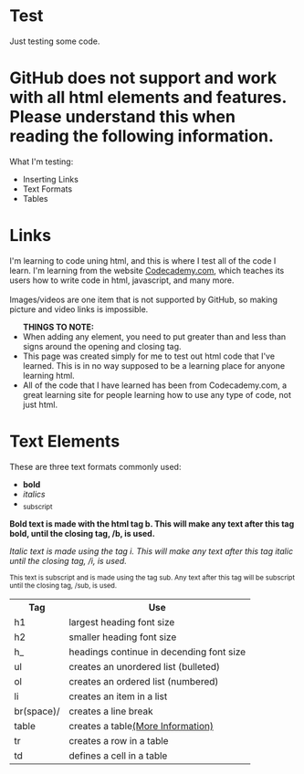 # Test
Just testing some code.
<!DOCTYPE html>
<html>
<head>
<body>
  <h1><b>GitHub does not support and work with all html elements and features. Please understand this when reading the following information.</b></h1>
What I'm testing:
<ul>
  <li>Inserting Links</li>
  <li>Text Formats</li>
  <li>Tables</li>
</ul>
  <h1>Links</h1>
  <p>
    I'm learning to code uning html, and this is where I test all of the code I learn. I'm learning from the website <a href="https://www.codecademy.com" target="_blank">Codecademy.com</a>, which teaches its users how to write code in html, javascript, and many more.
    <br />
    <br />
    Images/videos are one item that is not supported by GitHub, so making picture and video links is impossible.
  <br />
  </p>
  <ul>
       <b>THINGS TO NOTE:</b>
       <li>When adding any element, you need to put greater than and less than signs around the opening and closing tag.</li>
       <li>This page was created simply for me to test out html code that I've learned. This is in no way supposed to be a learning place for anyone learning html.</li>
       <li>All of the code that I have learned has been from Codecademy.com, a great learning site for people learning how to use any type of code, not just html.</li>
  </ul>
  <h1>Text Elements</h1>
  <p>These are three text formats commonly used:
    <ul>
      <li><b>bold</b></li>
      <li><i>italics</i></li>
      <li><sub>subscript</sub></li>
     </ul>
  </p>
  <p>
    <b>Bold text is made with the html tag b. This will make any text after this tag bold, until the closing tag, /b, is used.</b>
  </p>
  <p>
    <i>Italic text is made using the tag i. This will make any text after this tag italic until the closing tag, /i, is used.</i>
  </p>
  <p>
    <sub>This text is subscript and is made using the tag sub. Any text after this tag will be subscript until the closing tag, /sub, is used.
  <table style=width:"100%">
    <tr>
      <th>Tag</th>
      <th>Use</th>
    </tr>
    <tr>
      <td>h1</td>
      <td>largest heading font size</td>
    </tr>
    <tr>
      <td>h2</td>
      <td>smaller heading font size</td>
    </tr>
    <tr>
      <td>h_</td>
      <td>headings continue in decending font size</td>
    </tr>
    <tr>
      <td>ul</td>
      <td>creates an unordered list (bulleted)</td
    </tr>
    <tr>
      <td>ol</td>
      <td>creates an ordered list (numbered)</td>
    </tr>
    <tr>
      <td>li</td>
      <td>creates an item in a list</td>
    </tr>
    <tr>
      <td>br(space)/</td>
      <td>creates a line break</td>
    </tr>
    <tr>
      <td>table</td>
      <td>creates a table<a href="https://www.w3schools.com/html/html_tables.asp">(More Information)</a></td>
    </tr>
    <tr>
      <td>tr</td>
      <td>creates a row in a table</td>
    </tr>
    <tr>
      <td>td</td>
      <td>defines a cell in a table</td>
    </tr>
